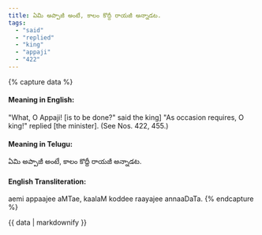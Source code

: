 ```yaml
---
title: ఏమి అప్పాజీ అంటే, కాలం కొద్దీ రాయజీ అన్నాడట.
tags:
  - "said"
  - "replied"
  - "king"
  - "appaji"
  - "422"
---
```


{% capture data %}
#### Meaning in English:
"What, O Appaji! [is to be done?" said the king] "As occasion requires, O king!" replied [the minister].
(See Nos. 422, 455.)

#### Meaning in Telugu:
ఏమి అప్పాజీ అంటే, కాలం కొద్దీ రాయజీ అన్నాడట.

#### English Transliteration:
aemi appaajee aMTae, kaalaM koddee raayajee annaaDaTa.
{% endcapture %}

{{ data | markdownify }}

